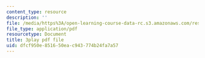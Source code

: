 ```yaml
---
content_type: resource
description: ''
file: /media/https%3A/open-learning-course-data-rc.s3.amazonaws.com/res-6-012-introduction-to-probability-spring-2018/dfcf950e851650eac943774b24fa7a57_WTyLg_I1oFY.pdf
file_type: application/pdf
resourcetype: Document
title: 3play pdf file
uid: dfcf950e-8516-50ea-c943-774b24fa7a57
---
```


